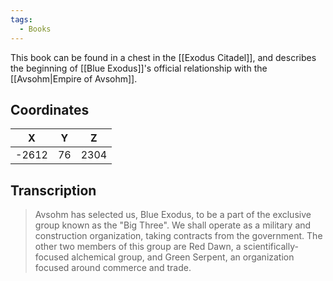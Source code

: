 ```yaml
---
tags:
  - Books
---
```


This book can be found in a chest in the [[Exodus Citadel]], and describes the beginning of [[Blue Exodus]]'s official relationship with the [[Avsohm|Empire of Avsohm]].

## Coordinates
| **X** | **Y** | **Z** |
| :---: | :---: | :---: |
| -2612 |  76   | 2304  |

## Transcription
> Avsohm has selected us, Blue Exodus, to be a part of the exclusive group known as the "Big Three". We shall operate as a military and construction organization, taking contracts from the government. The other two members of this group are Red Dawn, a scientifically-focused alchemical group, and Green Serpent, an organization focused around commerce and trade.

